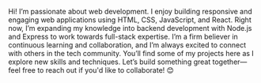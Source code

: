 Hi! I’m  passionate about web development.
I enjoy building responsive and engaging web applications using HTML, CSS, JavaScript, and React.
Right now, I’m expanding my knowledge into backend development with Node.js and Express to work towards full-stack expertise.
I’m a firm believer in continuous learning and collaboration, and I’m always excited to connect with others in the tech community. 
You’ll find some of my projects here as I explore new skills and techniques. 
Let’s build something great together—feel free to reach out if you'd like to collaborate! 😊
